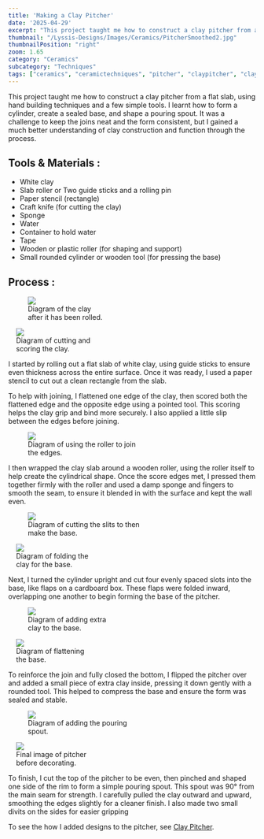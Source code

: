 ```yaml
---
title: 'Making a Clay Pitcher'
date: '2025-04-29'
excerpt: "This project taught me how to construct a clay pitcher from a flat slab..."
thumbnail: "/Lyssis-Designs/Images/Ceramics/PitcherSmoothed2.jpg"
thumbnailPosition: "right"
zoom: 1.65
category: "Ceramics"
subcategory: "Techniques"
tags: ["ceramics", "ceramictechniques", "pitcher", "claypitcher", "clay"]
---
```


This project taught me how to construct a clay pitcher from a flat slab, using hand building techniques and a few simple tools. I learnt how to form a cylinder, create a sealed base, and shape a pouring spout. It was a challenge to keep the joins neat and the form consistent, but I gained a much better understanding of clay construction and function through the process.

## Tools & Materials :
- White clay
- Slab roller or Two guide sticks and a rolling pin
- Paper stencil (rectangle)
- Craft knife (for cutting the clay)
- Sponge
- Water
- Container to hold water
- Tape
- Wooden or plastic roller (for shaping and support)
- Small rounded cylinder or wooden tool (for pressing the base)

## Process :

<div class="clearfix">
<figure class="flex-left" style="width: 10rem;">
  <img src="/Lyssis-Designs/Images/Ceramics/Pitcher1.jpg">
  <figcaption>Diagram of the clay after it has been rolled.</figcaption>
</figure>

<figure class="flex-right" style="max-width: 11rem; margin-left: 1rem;">
  <img src="/Lyssis-Designs/Images/Ceramics/Pitcher2.jpg">
  <figcaption>Diagram of cutting and scoring the clay.</figcaption>
</figure>

I started by rolling out a flat slab of white clay, using guide sticks to ensure even thickness across the entire surface. Once it was ready, I used a paper stencil to cut out a clean rectangle from the slab.
</div>

To help with joining, I flattened one edge of the clay, then scored both the flattened edge and the opposite edge using a pointed tool. This scoring helps the clay grip and bind more securely. I also applied a little slip between the edges before joining.

<div class="clearfix">
<figure class="flex-left" style="width: 15rem;">
  <img src="/Lyssis-Designs/Images/Ceramics/Pitcher3.jpg">
  <figcaption>Diagram of using the roller to join the edges.</figcaption>
</figure>

I then wrapped the clay slab around a wooden roller, using the roller itself to help create the cylindrical shape. Once the score edges met, I pressed them together firmly with the roller and used a damp sponge and fingers to smooth the seam, to ensure it blended in with the surface and kept the wall even.
</div>

<div class="clearfix">
<figure class="flex-left" style="width: 15rem;">
  <img src="/Lyssis-Designs/Images/Ceramics/Pitcher4.jpg">
  <figcaption>Diagram of cutting the slits to then make the base.</figcaption>
</figure>
<figure class="flex-right" style="max-width: 10rem; margin-left: 1rem;">
  <img src="/Lyssis-Designs/Images/Ceramics/Pitcher5.jpg">
  <figcaption>Diagram of folding the clay for the base.</figcaption>
</figure>

Next, I turned the cylinder upright and cut four evenly spaced slots into the base, like flaps on a cardboard box. These flaps were folded inward, overlapping one another to begin forming the base of the pitcher.
</div>

<div class="clearfix">
<figure class="flex-left" style="width: 10rem;">
  <img src="/Lyssis-Designs/Images/Ceramics/Pitcher6.jpg">
  <figcaption>Diagram of adding extra clay to the base.</figcaption>
</figure>
<figure class="flex-right" style="max-width: 10rem; margin-left: 1rem;">
  <img src="/Lyssis-Designs/Images/Ceramics/Pitcher7.jpg">
  <figcaption>Diagram of flattening the base.</figcaption>
</figure>

To reinforce the join and fully closed the bottom, I flipped the pitcher over and added a small piece of extra clay inside, pressing it down gently with a rounded tool. This helped to compress the base and ensure the form was sealed and stable.
</div>

<div class="clearfix">
<figure class="flex-left" style="width: 15rem;">
  <img src="/Lyssis-Designs/Images/Ceramics/Pitcher8.jpg">
  <figcaption>Diagram of adding the pouring spout.</figcaption>
</figure>
<figure class="flex-right" style="max-width: 10rem; margin-left: 1rem;">
  <img src="/Lyssis-Designs/Images/Ceramics/PitcherRough.jpg">
  <figcaption>Final image of pitcher before decorating.</figcaption>
</figure>

To finish, I cut the top of the pitcher to be even, then pinched and shaped one side of the rim to form a simple pouring spout. This spout was 90° from the main seam for strength. I carefully pulled the clay outward and upward, smoothing the edges slightly for a cleaner finish. I also made two small divits on the sides for easier gripping
</div>

To see the how I added designs to the pitcher, see [Clay Pitcher](#/blog/Ceramics/Completed-Ceramics/Clay-Pitcher).